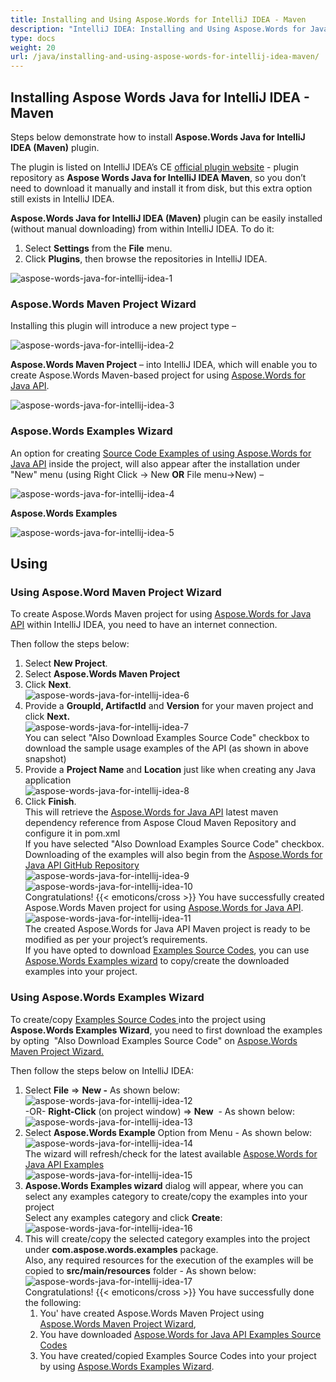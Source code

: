 ```yaml
---
title: Installing and Using Aspose.Words for IntelliJ IDEA - Maven
description: "IntelliJ IDEA: Installing and Using Aspose.Words for Java."
type: docs
weight: 20
url: /java/installing-and-using-aspose-words-for-intellij-idea-maven/
---
```


## Installing Aspose Words Java for IntelliJ IDEA - Maven

Steps below demonstrate how to install **Aspose.Words Java for IntelliJ IDEA (Maven)** plugin.

The plugin is listed on IntelliJ IDEA’s CE [official plugin website](https://plugins.jetbrains.com/plugin/7922) - plugin repository as **Aspose Words Java for IntelliJ IDEA Maven**, so you don’t need to download it manually and install it from disk, but this extra option still exists in IntelliJ IDEA.

**Aspose.Words Java for IntelliJ IDEA (Maven)** plugin can be easily installed (without manual downloading) from within IntelliJ IDEA. To do it:

1. Select **Settings** from the **File** menu.
1. Click **Plugins**, then browse the repositories in IntelliJ IDEA. 

![aspose-words-java-for-intellij-idea-1](install-and-use-aspose-words-for-intellij-idea-maven-1.jpeg)

### Aspose.Words Maven Project Wizard

Installing this plugin will introduce a new project type – 

![aspose-words-java-for-intellij-idea-2](maven_project_wizard_1.png)

**Aspose.Words Maven Project** – into IntelliJ IDEA, which will enable you to create Aspose.Words Maven-based project for using [Aspose.Words for Java API](http://www.aspose.com/java/word-component.aspx). 

![aspose-words-java-for-intellij-idea-3](install-and-use-aspose-words-for-intellij-idea-maven-2.jpeg)

### Aspose.Words Examples Wizard

An option for creating [Source Code Examples of using Aspose.Words for Java API](https://github.com/aspose-words/Aspose.Words-for-Java/tree/master/Examples) inside the project, will also appear after the installation under "New" menu (using Right Click -> New **OR** File menu->New) – 

![aspose-words-java-for-intellij-idea-4](examples_wizard_1.png)

**Aspose.Words Examples**

![aspose-words-java-for-intellij-idea-5](install-and-use-aspose-words-for-intellij-idea-maven-3.jpeg)

## Using

### Using Aspose.Word Maven Project Wizard

To create Aspose.Words Maven project for using [Aspose.Words for Java API](http://www.aspose.com/java/word-component.aspx) within IntelliJ IDEA, you need to have an internet connection.

Then follow the steps below:

1. Select **New Project**.
1. Select **Aspose.Words Maven Project** 
1. Click **Next**.<br>
![aspose-words-java-for-intellij-idea-6](install-and-use-aspose-words-for-intellij-idea-maven-4.jpeg)
1. Provide a **GroupId, ArtifactId** and **Version** for your maven project and click **Next.**<br>
![aspose-words-java-for-intellij-idea-7](install-and-use-aspose-words-for-intellij-idea-maven-5.jpeg)<br>
You can select "Also Download Examples Source Code" checkbox to download the sample usage examples of the API (as shown in above snapshot)
1. Provide a **Project Name** and **Location** just like when creating any Java application<br>
![aspose-words-java-for-intellij-idea-8](install-and-use-aspose-words-for-intellij-idea-maven-6.jpeg)
1. Click **Finish**.<br>
This will retrieve the [Aspose.Words for Java API](http://www.aspose.com/java/word-component.aspx) latest maven dependency reference from Aspose Cloud Maven Repository and configure it in pom.xml<br>
If you have selected "Also Download Examples Source Code" checkbox. Downloading of the examples will also begin from the [Aspose.Words for Java API GitHub Repository](https://github.com/aspose-words/Aspose.Words-for-Java/tree/master/Examples)<br>
![aspose-words-java-for-intellij-idea-9](install-and-use-aspose-words-for-intellij-idea-maven-7.jpeg)<br>
![aspose-words-java-for-intellij-idea-10](install-and-use-aspose-words-for-intellij-idea-maven-8.jpeg)<br>
Congratulations! {{< emoticons/cross >}} You have successfully created Aspose.Words Maven project for using [Aspose.Words for Java API](http://www.aspose.com/java/word-component.aspx).<br>
![aspose-words-java-for-intellij-idea-11](install-and-use-aspose-words-for-intellij-idea-maven-9.jpeg)<br>
The created Aspose.Words for Java API Maven project is ready to be modified as per your project’s requirements.<br>
If you have opted to download [Examples Source Codes](https://github.com/aspose-words/Aspose.Words-for-Java/tree/master/Examples), you can use [Aspose.Words Examples wizard](/words/java/installing-and-using-aspose-words-java-for-eclipse-maven/#installingandusingaspose-wordsjavaforeclipse-maven-aspose-wordscodeexample-wizard) to copy/create the downloaded examples into your project.

### Using Aspose.Words Examples Wizard

To create/copy [Examples Source Codes ](https://github.com/aspose-words/Aspose.Words-for-Java/tree/master/Examples)into the project using **Aspose.Words Examples Wizard**, you need to first download the examples by opting  "Also Download Examples Source Code" on [Aspose.Words Maven Project Wizard.](/words/java/installing-and-using-aspose-words-java-for-eclipse-maven/#installingandusingaspose-wordsjavaforeclipse-maven-aspose-wordsmavenproject-wizard)

Then follow the steps below on IntelliJ IDEA:

1. Select **File** => **New -** As shown below:<br>
![aspose-words-java-for-intellij-idea-12](install-and-use-aspose-words-for-intellij-idea-maven-10.jpeg)<br>
-OR- **Right-Click** (on project window) => **New**  - As shown below:<br>
![aspose-words-java-for-intellij-idea-13](install-and-use-aspose-words-for-intellij-idea-maven-11.jpeg)
1. Select **Aspose.Words Example** Option from Menu - As shown below:<br>
![aspose-words-java-for-intellij-idea-14](install-and-use-aspose-words-for-intellij-idea-maven-12.jpeg)<br>
The wizard will refresh/check for the latest available [Aspose.Words for Java API Examples](https://github.com/aspose-words/Aspose.Words-for-Java/tree/master/Examples)<br>
![aspose-words-java-for-intellij-idea-15](install-and-use-aspose-words-for-intellij-idea-maven-13.jpeg)
1. **Aspose.Words Examples wizard** dialog will appear, where you can select any examples category to create/copy the examples into your project<br>
Select any examples category and click **Create**:<br>
![aspose-words-java-for-intellij-idea-16](install-and-use-aspose-words-for-intellij-idea-maven-14.jpeg)
1. This will create/copy the selected category examples into the project under **com.aspose.words.examples** package.<br>
Also, any required resources for the execution of the examples will be copied to **src/main/resources** folder - As shown below:<br>
![aspose-words-java-for-intellij-idea-17](install-and-use-aspose-words-for-intellij-idea-maven-15.jpeg)<br>
Congratulations! {{< emoticons/cross >}} You have successfully done the following:
   1. You' have created Aspose.Words Maven Project using [Aspose.Words Maven Project Wizard](/words/java/installing-and-using-aspose-words-java-for-eclipse-maven/#installingandusingaspose-wordsjavaforeclipse-maven-aspose-wordsmavenproject-wizard),
   1. You have downloaded [Aspose.Words for Java API Examples Source Codes](https://github.com/aspose-words/Aspose.Words-for-Java/tree/master/Examples)
   1. You have created/copied Examples Source Codes into your project by using [Aspose.Words Examples Wizard](/words/java/installing-and-using-aspose-words-java-for-eclipse-maven/#installingandusingaspose-wordsjavaforeclipse-maven-aspose-wordscodeexample-wizard).
